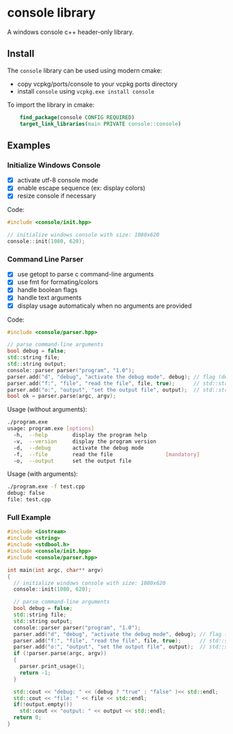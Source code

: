 # console library
A windows console c++ header-only library.

## Install
The `console` library can be used using modern cmake:

- copy vcpkg/ports/console to your vcpkg ports directory
- install `console` using `vcpkg.exe install console`

To import the library in cmake:
```cmake
    find_package(console CONFIG REQUIRED)
    target_link_libraries(main PRIVATE console::console)
```

## Examples

### Initialize Windows Console
- [x] activate utf-8 console mode
- [x] enable escape sequence (ex: display colors)
- [x] resize console if necessary

Code:
```cpp
#include <console/init.hpp>

// initialize windows console with size: 1080x620
console::init(1080, 620);
```

### Command Line Parser
- [x] use getopt to parse c command-line arguments
- [x] use fmt for formating/colors
- [x] handle boolean flags
- [x] handle text arguments
- [x] display usage automaticaly when no arguments are provided

Code:
```cpp
#include <console/parser.hpp>

// parse command-line arguments
bool debug = false;
std::string file;
std::string output;
console::parser parser("program", "1.0");
parser.add("d", "debug", "activate the debug mode", debug); // flag (default: false)
parser.add("f:", "file", "read the file", file, true);      // std::string argument (mandatory)
parser.add("o:", "output", "set the output file", output);  // std::string argument (optional)
bool ok = parser.parse(argc, argv);
```

Usage (without arguments):
```bash
./program.exe
usage: program.exe [options]
  -h,  --help        display the program help
  -v,  --version     display the program version
  -d,  --debug       activate the debug mode
  -f,  --file        read the file                 [mandatory]
  -o,  --output      set the output file
```

Usage (with arguments):
```bash
./program.exe -f test.cpp
debug: false
file: test.cpp
```

### Full Example

```cpp
#include <iostream>
#include <string>
#include <stdbool.h>
#include <console/init.hpp>
#include <console/parser.hpp>

int main(int argc, char** argv)
{
  // initialize windows console with size: 1080x620
  console::init(1080, 620);

  // parse command-line arguments
  bool debug = false;
  std::string file;
  std::string output;
  console::parser parser("program", "1.0");
  parser.add("d", "debug", "activate the debug mode", debug); // flag (default: false)
  parser.add("f:", "file", "read the file", file, true);      // std::string argument (mandatory)
  parser.add("o:", "output", "set the output file", output);  // std::string argument (optional)
  if (!parser.parse(argc, argv))
  {
    parser.print_usage();
    return -1;
  }

  std::cout << "debug: " << (debug ? "true" : "false" )<< std::endl;
  std::cout << "file: " << file << std::endl;
  if(!output.empty())
    std::cout << "output: " << output << std::endl;
  return 0;
}
```